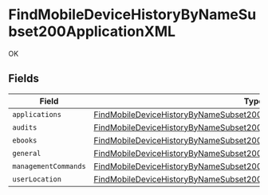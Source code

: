 # FindMobileDeviceHistoryByNameSubset200ApplicationXML

OK


## Fields

| Field                                                                                                                                                                       | Type                                                                                                                                                                        | Required                                                                                                                                                                    | Description                                                                                                                                                                 |
| --------------------------------------------------------------------------------------------------------------------------------------------------------------------------- | --------------------------------------------------------------------------------------------------------------------------------------------------------------------------- | --------------------------------------------------------------------------------------------------------------------------------------------------------------------------- | --------------------------------------------------------------------------------------------------------------------------------------------------------------------------- |
| `applications`                                                                                                                                                              | [FindMobileDeviceHistoryByNameSubset200ApplicationXMLApplications](../../models/operations/findmobiledevicehistorybynamesubset200applicationxmlapplications.md)             | :heavy_minus_sign:                                                                                                                                                          | N/A                                                                                                                                                                         |
| `audits`                                                                                                                                                                    | [FindMobileDeviceHistoryByNameSubset200ApplicationXMLAudits](../../models/operations/findmobiledevicehistorybynamesubset200applicationxmlaudits.md)[]                       | :heavy_minus_sign:                                                                                                                                                          | N/A                                                                                                                                                                         |
| `ebooks`                                                                                                                                                                    | [FindMobileDeviceHistoryByNameSubset200ApplicationXMLEbooks](../../models/operations/findmobiledevicehistorybynamesubset200applicationxmlebooks.md)                         | :heavy_minus_sign:                                                                                                                                                          | N/A                                                                                                                                                                         |
| `general`                                                                                                                                                                   | [FindMobileDeviceHistoryByNameSubset200ApplicationXMLGeneral](../../models/operations/findmobiledevicehistorybynamesubset200applicationxmlgeneral.md)                       | :heavy_minus_sign:                                                                                                                                                          | N/A                                                                                                                                                                         |
| `managementCommands`                                                                                                                                                        | [FindMobileDeviceHistoryByNameSubset200ApplicationXMLManagementCommands](../../models/operations/findmobiledevicehistorybynamesubset200applicationxmlmanagementcommands.md) | :heavy_minus_sign:                                                                                                                                                          | N/A                                                                                                                                                                         |
| `userLocation`                                                                                                                                                              | [FindMobileDeviceHistoryByNameSubset200ApplicationXMLUserLocation](../../models/operations/findmobiledevicehistorybynamesubset200applicationxmluserlocation.md)[]           | :heavy_minus_sign:                                                                                                                                                          | N/A                                                                                                                                                                         |